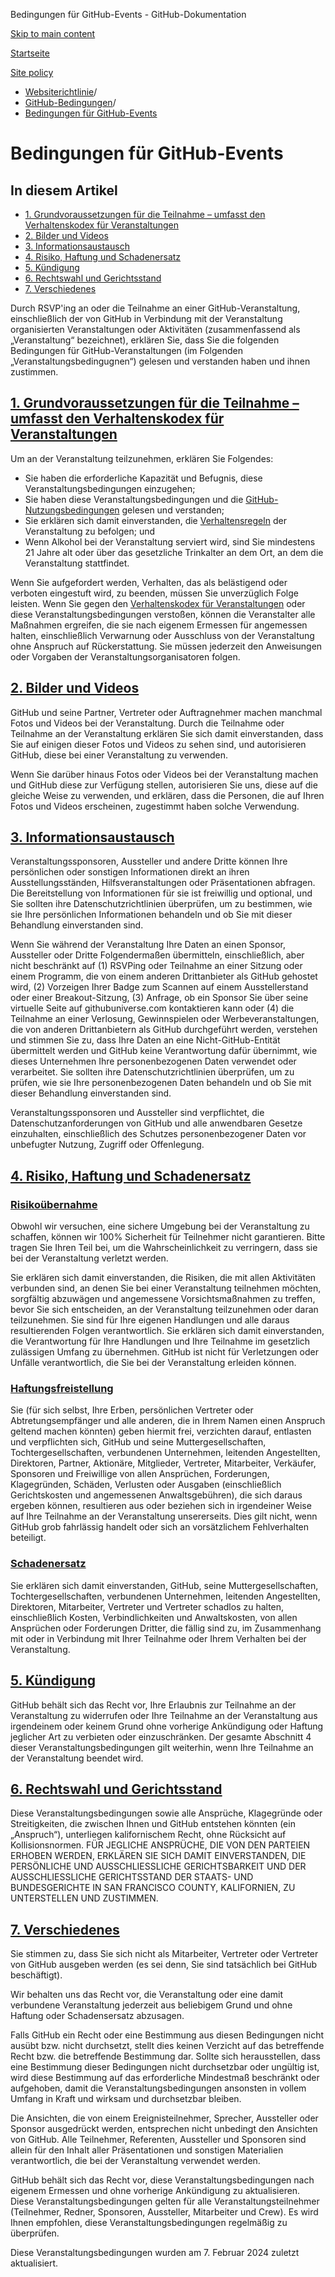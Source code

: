 Bedingungen für GitHub-Events - GitHub-Dokumentation

[Skip to main content](#main-content)

[Startseite](/de)

[Site policy](/de/site-policy)

* [Websiterichtlinie](/de/site-policy)/
* [GitHub-Bedingungen](/de/site-policy/github-terms)/
* [Bedingungen für GitHub-Events](/de/site-policy/github-terms/github-event-terms)

Bedingungen für GitHub-Events
==========

In diesem Artikel
----------

* [1. Grundvoraussetzungen für die Teilnahme – umfasst den Verhaltenskodex für Veranstaltungen](#1-basic-requirements-to-attend---including-the-event-code-of-conduct)
* [2. Bilder und Videos](#2-pictures-and-videos)
* [3. Informationsaustausch](#3-information-sharing)
* [4. Risiko, Haftung und Schadenersatz](#4-risk-liability-and-indemnity)
* [5. Kündigung](#5-termination)
* [6. Rechtswahl und Gerichtsstand](#6-choice-of-law-and-venue)
* [7. Verschiedenes](#7-miscellaneous-terms)

Durch RSVP'ing an oder die Teilnahme an einer GitHub-Veranstaltung, einschließlich der von GitHub in Verbindung mit der Veranstaltung organisierten Veranstaltungen oder Aktivitäten (zusammenfassend als „Veranstaltung“ bezeichnet), erklären Sie, dass Sie die folgenden Bedingungen für GitHub-Veranstaltungen (im Folgenden „Veranstaltungsbedingugnen“) gelesen und verstanden haben und ihnen zustimmen.

[1. Grundvoraussetzungen für die Teilnahme – umfasst den Verhaltenskodex für Veranstaltungen](#1-basic-requirements-to-attend---including-the-event-code-of-conduct)
----------

Um an der Veranstaltung teilzunehmen, erklären Sie Folgendes:

* Sie haben die erforderliche Kapazität und Befugnis, diese Veranstaltungsbedingungen einzugehen;
* Sie haben diese Veranstaltungsbedingungen und die [GitHub-Nutzungsbedingungen](/de/site-policy/github-terms/github-terms-of-service) gelesen und verstanden;
* Sie erklären sich damit einverstanden, die [Verhaltensregeln](/de/site-policy/github-terms/github-event-code-of-conduct) der Veranstaltung zu befolgen; und
* Wenn Alkohol bei der Veranstaltung serviert wird, sind Sie mindestens 21 Jahre alt oder über das gesetzliche Trinkalter an dem Ort, an dem die Veranstaltung stattfindet.

Wenn Sie aufgefordert werden, Verhalten, das als belästigend oder verboten eingestuft wird, zu beenden, müssen Sie unverzüglich Folge leisten. Wenn Sie gegen den [Verhaltenskodex für Veranstaltungen](/de/site-policy/github-terms/github-event-code-of-conduct) oder diese Veranstaltungsbedingungen verstoßen, können die Veranstalter alle Maßnahmen ergreifen, die sie nach eigenem Ermessen für angemessen halten, einschließlich Verwarnung oder Ausschluss von der Veranstaltung ohne Anspruch auf Rückerstattung. Sie müssen jederzeit den Anweisungen oder Vorgaben der Veranstaltungsorganisatoren folgen.

[2. Bilder und Videos](#2-pictures-and-videos)
----------

GitHub und seine Partner, Vertreter oder Auftragnehmer machen manchmal Fotos und Videos bei der Veranstaltung. Durch die Teilnahme oder Teilnahme an der Veranstaltung erklären Sie sich damit einverstanden, dass Sie auf einigen dieser Fotos und Videos zu sehen sind, und autorisieren GitHub, diese bei einer Veranstaltung zu verwenden.

Wenn Sie darüber hinaus Fotos oder Videos bei der Veranstaltung machen und GitHub diese zur Verfügung stellen, autorisieren Sie uns, diese auf die gleiche Weise zu verwenden, und erklären, dass die Personen, die auf Ihren Fotos und Videos erscheinen, zugestimmt haben solche Verwendung.

[3. Informationsaustausch](#3-information-sharing)
----------

Veranstaltungssponsoren, Aussteller und andere Dritte können Ihre persönlichen oder sonstigen Informationen direkt an ihren Ausstellungsständen, Hilfsveranstaltungen oder Präsentationen abfragen. Die Bereitstellung von Informationen für sie ist freiwillig und optional, und Sie sollten ihre Datenschutzrichtlinien überprüfen, um zu bestimmen, wie sie Ihre persönlichen Informationen behandeln und ob Sie mit dieser Behandlung einverstanden sind.

Wenn Sie während der Veranstaltung Ihre Daten an einen Sponsor, Aussteller oder Dritte Folgendermaßen übermitteln, einschließlich, aber nicht beschränkt auf (1) RSVPing oder Teilnahme an einer Sitzung oder einem Programm, die von einem anderen Drittanbieter als GitHub gehostet wird, (2) Vorzeigen Ihrer Badge zum Scannen auf einem Ausstellerstand oder einer Breakout-Sitzung, (3) Anfrage, ob ein Sponsor Sie über seine virtuelle Seite auf githubuniverse.com kontaktieren kann oder (4) die Teilnahme an einer Verlosung, Gewinnspielen oder Werbeveranstaltungen, die von anderen Drittanbietern als GitHub durchgeführt werden, verstehen und stimmen Sie zu, dass Ihre Daten an eine Nicht-GitHub-Entität übermittelt werden und GitHub keine Verantwortung dafür übernimmt, wie dieses Unternehmen Ihre personenbezogenen Daten verwendet oder verarbeitet. Sie sollten ihre Datenschutzrichtlinien überprüfen, um zu prüfen, wie sie Ihre personenbezogenen Daten behandeln und ob Sie mit dieser Behandlung einverstanden sind.

Veranstaltungssponsoren und Aussteller sind verpflichtet, die Datenschutzanforderungen von GitHub und alle anwendbaren Gesetze einzuhalten, einschließlich des Schutzes personenbezogener Daten vor unbefugter Nutzung, Zugriff oder Offenlegung.

[4. Risiko, Haftung und Schadenersatz](#4-risk-liability-and-indemnity)
----------

### [Risikoübernahme](#assumption-of-risk) ###

Obwohl wir versuchen, eine sichere Umgebung bei der Veranstaltung zu schaffen, können wir 100% Sicherheit für Teilnehmer nicht garantieren. Bitte tragen Sie Ihren Teil bei, um die Wahrscheinlichkeit zu verringern, dass sie bei der Veranstaltung verletzt werden.

Sie erklären sich damit einverstanden, die Risiken, die mit allen Aktivitäten verbunden sind, an denen Sie bei einer Veranstaltung teilnehmen möchten, sorgfältig abzuwägen und angemessene Vorsichtsmaßnahmen zu treffen, bevor Sie sich entscheiden, an der Veranstaltung teilzunehmen oder daran teilzunehmen. Sie sind für Ihre eigenen Handlungen und alle daraus resultierenden Folgen verantwortlich. Sie erklären sich damit einverstanden, die Verantwortung für Ihre Handlungen und Ihre Teilnahme im gesetzlich zulässigen Umfang zu übernehmen. GitHub ist nicht für Verletzungen oder Unfälle verantwortlich, die Sie bei der Veranstaltung erleiden können.

### [Haftungsfreistellung](#release-of-liability) ###

Sie (für sich selbst, Ihre Erben, persönlichen Vertreter oder Abtretungsempfänger und alle anderen, die in Ihrem Namen einen Anspruch geltend machen könnten) geben hiermit frei, verzichten darauf, entlasten und verpflichten sich, GitHub und seine Muttergesellschaften, Tochtergesellschaften, verbundenen Unternehmen, leitenden Angestellten, Direktoren, Partner, Aktionäre, Mitglieder, Vertreter, Mitarbeiter, Verkäufer, Sponsoren und Freiwillige von allen Ansprüchen, Forderungen, Klagegründen, Schäden, Verlusten oder Ausgaben (einschließlich Gerichtskosten und angemessenen Anwaltsgebühren), die sich daraus ergeben können, resultieren aus oder beziehen sich in irgendeiner Weise auf Ihre Teilnahme an der Veranstaltung unsererseits. Dies gilt nicht, wenn GitHub grob fahrlässig handelt oder sich an vorsätzlichem Fehlverhalten beteiligt.

### [Schadenersatz](#indemnity) ###

Sie erklären sich damit einverstanden, GitHub, seine Muttergesellschaften, Tochtergesellschaften, verbundenen Unternehmen, leitenden Angestellten, Direktoren, Mitarbeiter, Vertreter und Vertreter schadlos zu halten, einschließlich Kosten, Verbindlichkeiten und Anwaltskosten, von allen Ansprüchen oder Forderungen Dritter, die fällig sind zu, im Zusammenhang mit oder in Verbindung mit Ihrer Teilnahme oder Ihrem Verhalten bei der Veranstaltung.

[5. Kündigung](#5-termination)
----------

GitHub behält sich das Recht vor, Ihre Erlaubnis zur Teilnahme an der Veranstaltung zu widerrufen oder Ihre Teilnahme an der Veranstaltung aus irgendeinem oder keinem Grund ohne vorherige Ankündigung oder Haftung jeglicher Art zu verbieten oder einzuschränken. Der gesamte Abschnitt 4 dieser Veranstaltungsbedingungen gilt weiterhin, wenn Ihre Teilnahme an der Veranstaltung beendet wird.

[6. Rechtswahl und Gerichtsstand](#6-choice-of-law-and-venue)
----------

Diese Veranstaltungsbedingungen sowie alle Ansprüche, Klagegründe oder Streitigkeiten, die zwischen Ihnen und GitHub entstehen könnten (ein „Anspruch“), unterliegen kalifornischem Recht, ohne Rücksicht auf Kollisionsnormen. FÜR JEGLICHE ANSPRÜCHE, DIE VON DEN PARTEIEN ERHOBEN WERDEN, ERKLÄREN SIE SICH DAMIT EINVERSTANDEN, DIE PERSÖNLICHE UND AUSSCHLIESSLICHE GERICHTSBARKEIT UND DER AUSSCHLIESSLICHE GERICHTSSTAND DER STAATS- UND BUNDESGERICHTE IN SAN FRANCISCO COUNTY, KALIFORNIEN, ZU UNTERSTELLEN UND ZUSTIMMEN.

[7. Verschiedenes](#7-miscellaneous-terms)
----------

Sie stimmen zu, dass Sie sich nicht als Mitarbeiter, Vertreter oder Vertreter von GitHub ausgeben werden (es sei denn, Sie sind tatsächlich bei GitHub beschäftigt).

Wir behalten uns das Recht vor, die Veranstaltung oder eine damit verbundene Veranstaltung jederzeit aus beliebigem Grund und ohne Haftung oder Schadensersatz abzusagen.

Falls GitHub ein Recht oder eine Bestimmung aus diesen Bedingungen nicht ausübt bzw. nicht durchsetzt, stellt dies keinen Verzicht auf das betreffende Recht bzw. die betreffende Bestimmung dar. Sollte sich herausstellen, dass eine Bestimmung dieser Bedingungen nicht durchsetzbar oder ungültig ist, wird diese Bestimmung auf das erforderliche Mindestmaß beschränkt oder aufgehoben, damit die Veranstaltungsbedingungen ansonsten in vollem Umfang in Kraft und wirksam und durchsetzbar bleiben.

Die Ansichten, die von einem Ereignisteilnehmer, Sprecher, Aussteller oder Sponsor ausgedrückt werden, entsprechen nicht unbedingt den Ansichten von GitHub. Alle Teilnehmer, Referenten, Aussteller und Sponsoren sind allein für den Inhalt aller Präsentationen und sonstigen Materialien verantwortlich, die bei der Veranstaltung verwendet werden.

GitHub behält sich das Recht vor, diese Veranstaltungsbedingungen nach eigenem Ermessen und ohne vorherige Ankündigung zu aktualisieren. Diese Veranstaltungsbedingungen gelten für alle Veranstaltungsteilnehmer (Teilnehmer, Redner, Sponsoren, Aussteller, Mitarbeiter und Crew). Es wird Ihnen empfohlen, diese Veranstaltungsbedingungen regelmäßig zu überprüfen.

Diese Veranstaltungsbedingungen wurden am 7. Februar 2024 zuletzt aktualisiert.
